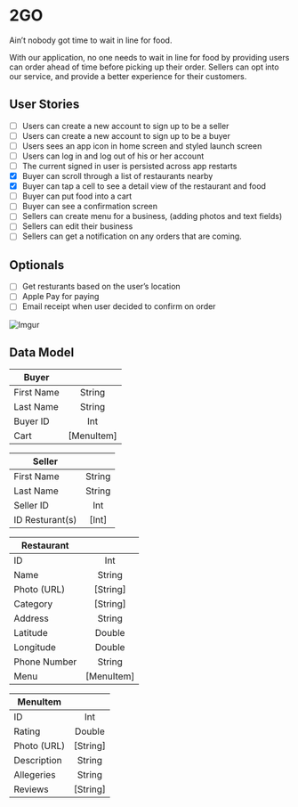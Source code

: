 # 2GO

Ain’t nobody got time to wait in line for food.

With our application, no one needs to wait in line for food by providing users can order ahead of time before picking up their order. Sellers can opt into our service, and provide a better experience for their customers.

## User Stories

- [ ] Users can create a new account to sign up to be a seller
- [ ] Users can create a new account to sign up to be a buyer
- [ ] Users sees an app icon in home screen and styled launch screen
- [ ] Users can log in and log out of his or her account
- [ ] The current signed in user is persisted across app restarts
- [x] Buyer can scroll through a list of restaurants nearby
- [x] Buyer can tap a cell to see a detail view of the restaurant and food
- [ ] Buyer can put food into a cart
- [ ] Buyer can see a confirmation screen
- [ ] Sellers can create menu for a business, (adding photos and text fields)
- [ ] Sellers can edit their business
- [ ] Sellers can get a notification on any orders that are coming.

## Optionals

- [ ] Get resturants based on the user’s location
- [ ] Apple Pay for paying
- [ ] Email receipt when user decided to confirm on order

![Imgur](https://i.imgur.com/9zJaZz3.gif)

## Data Model

| Buyer            |               |
| -----------------|:-------------:|
| First Name       | String        |
| Last Name        | String        |
| Buyer ID         | Int           |
| Cart             | [MenuItem]    |

| Seller           |               |
| -----------------|:-------------:|
| First Name       | String        |
| Last Name        | String        |
| Seller ID        | Int           |
| ID Resturant(s)  | [Int]         |

| Restaurant       |               |
| -----------------|:-------------:|
| ID               | Int           |
| Name             | String        |
| Photo (URL)      | [String]      |
| Category         | [String]      |
| Address          | String        |
| Latitude         | Double        |
| Longitude        | Double        |
| Phone Number     | String        |
| Menu             | [MenuItem]    |

| MenuItem         |               |
| -----------------|:-------------:|
| ID               | Int           |
| Rating           | Double        |
| Photo (URL)      | [String]      |
| Description      | String        |
| Allegeries       | String        |
| Reviews          | [String]      |
